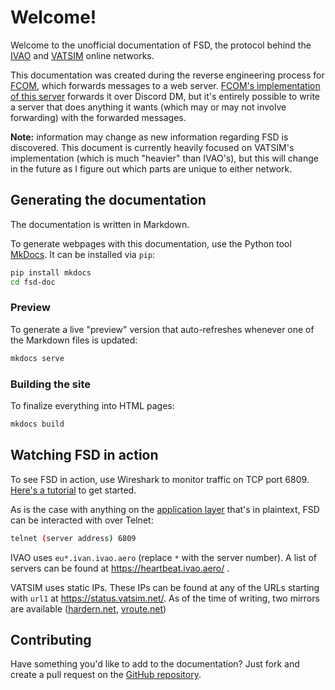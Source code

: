 # Welcome! #

Welcome to the unofficial documentation of FSD, the protocol behind the [IVAO](http://ivao.aero/) and [VATSIM](http://vatsim.net/) online networks. 

This documentation was created during the reverse engineering process for [FCOM](https://github.com/norrisng/FcomClient/), which forwards messages to a web server. [FCOM's implementation of this server](https://github.com/norrisng/FcomServer/) forwards it over Discord DM, but it's entirely possible to write a server that does anything it wants (which may or may not involve forwarding) with the forwarded messages.

**Note:** information may change as new information regarding FSD is discovered. This document is currently heavily focused on VATSIM's implementation (which is much "heavier" than IVAO's), but this will change in the future as I figure out which parts are unique to either network.



## Generating the documentation ##

The documentation is written in Markdown.

To generate webpages with this documentation, use the Python tool [MkDocs](https://www.mkdocs.org/). It can be installed via `pip`:

```bash
pip install mkdocs
cd fsd-doc
```



### Preview ###

To generate a live "preview" version that auto-refreshes whenever one of the Markdown files is updated:

```bash
mkdocs serve
```



### Building the site

To finalize everything into HTML pages:

```bash
mkdocs build
```





## Watching FSD in action ##

To see FSD in action, use Wireshark to monitor traffic on TCP port 6809. [Here's a tutorial](https://simfed.org/blog/2014/10/10/wiresharking-vatsim-and-ivao/) to get started.

As is the case with anything on the [application layer](https://en.wikipedia.org/wiki/Application_layer) that's in plaintext, FSD can be interacted with over Telnet:

```bash
telnet (server address) 6809
```

IVAO uses `eu*.ivan.ivao.aero` (replace `*` with the server number). A list of servers can be found at https://heartbeat.ivao.aero/ .

VATSIM uses static IPs. These IPs can be found at any of the URLs starting with `url1` at https://status.vatsim.net/. As of the time of writing, two mirrors are available ([hardern.net](http://vatsim-data.hardern.net/vatsim-servers.txt), [vroute.net](http://info.vroute.net/vatsim-servers.txt))



## Contributing ##

Have something you'd like to add to the documentation? Just fork and create a pull request on the [GitHub repository](https://github.com/norrisng/fsd-doc/). 
